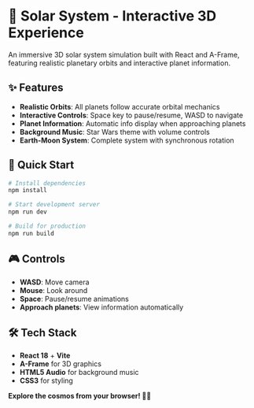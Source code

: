 # 🌌 Solar System - Interactive 3D Experience

An immersive 3D solar system simulation built with React and A-Frame, featuring realistic planetary orbits and interactive planet information.

## ✨ Features

- **Realistic Orbits**: All planets follow accurate orbital mechanics
- **Interactive Controls**: Space key to pause/resume, WASD to navigate
- **Planet Information**: Automatic info display when approaching planets
- **Background Music**: Star Wars theme with volume controls
- **Earth-Moon System**: Complete system with synchronous rotation

## 🚀 Quick Start

```bash
# Install dependencies
npm install

# Start development server
npm run dev

# Build for production
npm run build
```

## 🎮 Controls

- **WASD**: Move camera
- **Mouse**: Look around
- **Space**: Pause/resume animations
- **Approach planets**: View information automatically

## 🛠️ Tech Stack

- **React 18** + **Vite**
- **A-Frame** for 3D graphics
- **HTML5 Audio** for background music
- **CSS3** for styling

**Explore the cosmos from your browser! 🌌✨**
